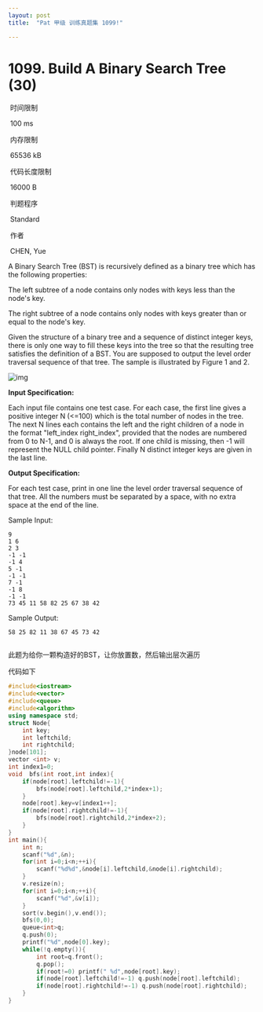 ```yaml
---
layout: post
title:  "Pat 甲级 训练真题集 1099!"

---
```

# 1099. Build A Binary Search Tree (30)

​    时间限制  

​    100 ms

​    内存限制  

​    65536 kB

​    代码长度限制  

​    16000 B

​      判题程序    

​      Standard    

​      作者    

​      CHEN, Yue

A Binary Search Tree (BST) is recursively defined as a binary tree which has the following properties:

The left subtree of a node contains only nodes with keys less than the node's key.

The right subtree of a node contains only nodes with keys greater than or equal to the node's key.

Given the structure of a binary tree and a sequence of distinct integer keys, there is only one way to fill these keys into the tree so that the resulting tree satisfies the definition of a BST.  You are supposed to output the level order traversal sequence of that tree.  The sample is illustrated by Figure 1 and 2.

![img](https://www.patest.cn/upload/h8_nkqjeu5lglo.jpg)

**Input Specification:**

Each input file contains one test case.  For each case, the first line gives a positive integer N (<=100) which is the total number of nodes in the tree.  The next N lines each contains the left and the right children of a node in the format "left_index right_index", provided that the nodes are numbered from 0 to N-1, and 0 is always the root.  If one child is missing, then -1 will represent the NULL child pointer.  Finally N distinct integer keys are given in the last line.

**Output Specification:**

For each test case, print in one line the level order traversal sequence of that tree.  All the numbers must be separated by a space, with no extra space at the end of the line.

Sample Input:

```
9
1 6
2 3
-1 -1
-1 4
5 -1
-1 -1
7 -1
-1 8
-1 -1
73 45 11 58 82 25 67 38 42
```

Sample Output:

```
58 25 82 11 38 67 45 73 42
 
```

此题为给你一颗构造好的BST，让你放置数，然后输出层次遍历

代码如下

```c++
#include<iostream>
#include<vector>
#include<queue>
#include<algorithm>
using namespace std;
struct Node{
	int key;
	int leftchild;
	int rightchild;
}node[101];
vector <int> v;
int index1=0;
void  bfs(int root,int index){
	if(node[root].leftchild!=-1){
		bfs(node[root].leftchild,2*index+1);
	}
	node[root].key=v[index1++];
	if(node[root].rightchild!=-1){
		bfs(node[root].rightchild,2*index+2);
	}
}
int main(){	
	int n;
	scanf("%d",&n);
	for(int i=0;i<n;++i){
		scanf("%d%d",&node[i].leftchild,&node[i].rightchild);
	}
	v.resize(n);
	for(int i=0;i<n;++i){
		scanf("%d",&v[i]);
	}
	sort(v.begin(),v.end());
	bfs(0,0);
	queue<int>q;
	q.push(0);
	printf("%d",node[0].key);
	while(!q.empty()){
		int root=q.front();
		q.pop();
		if(root!=0) printf(" %d",node[root].key);
		if(node[root].leftchild!=-1) q.push(node[root].leftchild);
		if(node[root].rightchild!=-1) q.push(node[root].rightchild);
	}
}
```

